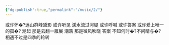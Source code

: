 ```yaml
---
{"dg-publish":true,"permalink":"/music/2/"}
---
```


或许怀�?远山群峰黛影
或许听见 溪水流过河堤
或许呼喊 或许答案
或许爱上唯一的孤�?
潮起 那是云翻一雁展
潮落 那是微风吹晓 答案
不知何时�?不问晴与�?相遇不过是四季的轮转
